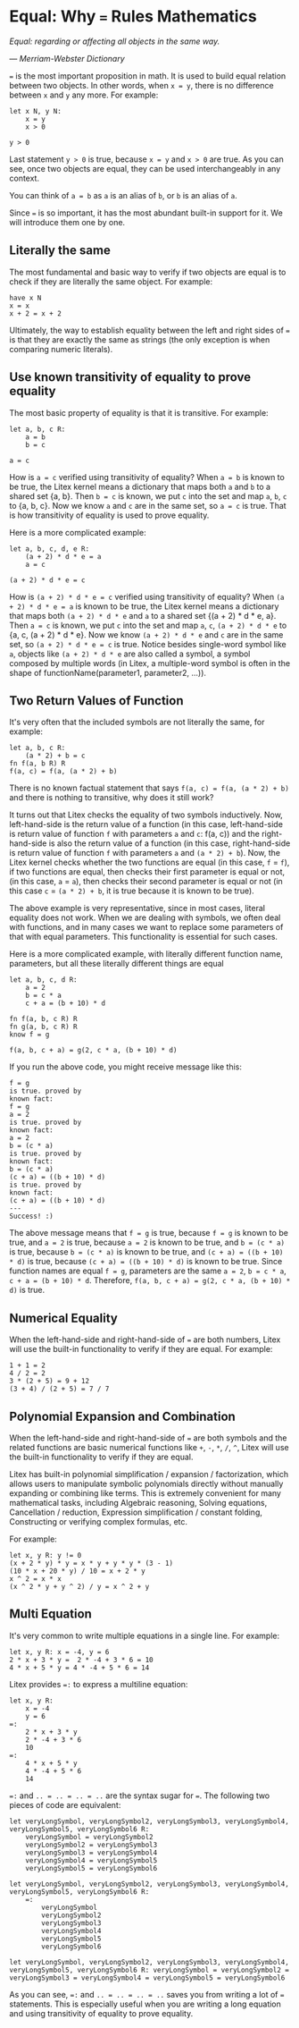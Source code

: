 # Equal: Why `=` Rules Mathematics

_Equal: regarding or affecting all objects in the same way._

_— Merriam-Webster Dictionary_

`=` is the most important proposition in math. It is used to build equal relation between two objects. In other words, when `x = y`, there is no difference between `x` and `y` any more. For example:

```litex
let x N, y N:
    x = y
    x > 0

y > 0
```

Last statement `y > 0` is true, because `x = y` and `x > 0` are true. As you can see, once two objects are equal, they can be used interchangeably in any context.

You can think of `a = b` as `a` is an alias of `b`, or `b` is an alias of `a`.

Since `=` is so important, it has the most abundant built-in support for it. We will introduce them one by one.

## Literally the same

The most fundamental and basic way to verify if two objects are equal is to check if they are literally the same object. For example:

```litex
have x N
x = x
x + 2 = x + 2
```

Ultimately, the way to establish equality between the left and right sides of `=` is that they are exactly the same as strings (the only exception is when comparing numeric literals).

## Use known transitivity of equality to prove equality

The most basic property of equality is that it is transitive. For example:

```litex
let a, b, c R:
    a = b
    b = c

a = c
```

How is `a = c` verified using transitivity of equality? When `a = b` is known to be true, the Litex kernel means a dictionary that maps both `a` and `b` to a shared set {a, b}. Then `b = c` is known, we put `c` into the set and map `a`, `b`, `c` to {a, b, c}. Now we know `a` and `c` are in the same set, so `a = c` is true. That is how transitivity of equality is used to prove equality.

Here is a more complicated example:

```litex
let a, b, c, d, e R:
    (a + 2) * d * e = a
    a = c

(a + 2) * d * e = c
```

How is `(a + 2) * d * e = c` verified using transitivity of equality? When `(a + 2) * d * e = a` is known to be true, the Litex kernel means a dictionary that maps both `(a + 2) * d * e` and `a` to a shared set {(a + 2) * d * e, a}. Then `a = c` is known, we put `c` into the set and map `a`, `c`, `(a + 2) * d * e` to {a, c, (a + 2) * d * e}. Now we know `(a + 2) * d * e` and `c` are in the same set, so `(a + 2) * d * e = c` is true. Notice besides single-word symbol like `a`, objects like `(a + 2) * d * e` are also called a symbol, a symbol composed by multiple words (in Litex, a multiple-word symbol is often in the shape of functionName(parameter1, parameter2, ...)). 

## Two Return Values of Function

It's very often that the included symbols are not literally the same, for example:

```litex
let a, b, c R:
    (a * 2) + b = c
fn f(a, b R) R
f(a, c) = f(a, (a * 2) + b)
```

There is no known factual statement that says `f(a, c) = f(a, (a * 2) + b)` and there is nothing to transitive, why does it still work?

It turns out that Litex checks the equality of two symbols inductively. Now, left-hand-side is the return value of a function (in this case, left-hand-side is return value of function `f` with parameters `a` and `c`: f(a, c)) and the right-hand-side is also the return value of a function (in this case, right-hand-side is return value of function `f` with parameters `a` and `(a * 2) + b`). Now, the Litex kernel checks whether the two functions are equal (in this case, `f` = `f`), if two functions are equal, then checks their first parameter is equal or not, (in this case, `a` = `a`), then checks their second parameter is equal or not (in this case `c` = `(a * 2) + b`, it is true because it is known to be true).

The above example is very representative, since in most cases, literal equality does not work. When we are dealing with symbols, we often deal with functions, and in many cases we want to replace some parameters of that with equal parameters. This functionality is essential for such cases.

Here is a more complicated example, with literally different function name, parameters, but all these literally different things are equal

```litex
let a, b, c, d R:
    a = 2
    b = c * a
    c + a = (b + 10) * d

fn f(a, b, c R) R
fn g(a, b, c R) R
know f = g

f(a, b, c + a) = g(2, c * a, (b + 10) * d)
```

If you run the above code, you might receive message like this:

```
f = g
is true. proved by
known fact:
f = g
a = 2
is true. proved by
known fact:
a = 2
b = (c * a)
is true. proved by
known fact:
b = (c * a)
(c + a) = ((b + 10) * d)
is true. proved by
known fact:
(c + a) = ((b + 10) * d)
---
Success! :)
```

The above message means that `f = g` is true, because `f = g` is known to be true, and `a = 2` is true, because `a = 2` is known to be true, and `b = (c * a)` is true, because `b = (c * a)` is known to be true, and `(c + a) = ((b + 10) * d)` is true, because `(c + a) = ((b + 10) * d)` is known to be true. Since function names are equal `f = g`, parameters are the same `a = 2`, `b = c * a`, `c + a = (b + 10) * d`. Therefore, `f(a, b, c + a) = g(2, c * a, (b + 10) * d)` is true.

## Numerical Equality

When the left-hand-side and right-hand-side of `=` are both numbers, Litex will use the built-in functionality to verify if they are equal. For example:

```litex
1 + 1 = 2
4 / 2 = 2
3 * (2 + 5) = 9 + 12
(3 + 4) / (2 + 5) = 7 / 7
```

## Polynomial Expansion and Combination

When the left-hand-side and right-hand-side of `=` are both symbols and the related functions are basic numerical functions like `+`, `-`, `*`, `/`, `^`, Litex will use the built-in functionality to verify if they are equal. 

Litex has built-in polynomial simplification / expansion / factorization, which allows users to manipulate symbolic polynomials directly without manually expanding or combining like terms. This is extremely convenient for many mathematical tasks, including Algebraic reasoning, Solving equations, Cancellation / reduction, Expression simplification / constant folding, Constructing or verifying complex formulas, etc.

For example:

```litex
let x, y R: y != 0
(x + 2 * y) * y = x * y + y * y * (3 - 1)
(10 * x + 20 * y) / 10 = x + 2 * y
x ^ 2 = x * x
(x ^ 2 * y + y ^ 2) / y = x ^ 2 + y
```

## Multi Equation

It's very common to write multiple equations in a single line. For example:

```litex
let x, y R: x = -4, y = 6
2 * x + 3 * y =  2 * -4 + 3 * 6 = 10
4 * x + 5 * y = 4 * -4 + 5 * 6 = 14
```

Litex provides `=:` to express a multiline equation:

```litex
let x, y R:
    x = -4
    y = 6
=:
    2 * x + 3 * y
    2 * -4 + 3 * 6
    10
=:
    4 * x + 5 * y
    4 * -4 + 5 * 6
    14
```

`=:` and `.. = .. = .. = ..` are the syntax sugar for `=`. The following two pieces of code are equivalent:

```litex
let veryLongSymbol, veryLongSymbol2, veryLongSymbol3, veryLongSymbol4, veryLongSymbol5, veryLongSymbol6 R:
    veryLongSymbol = veryLongSymbol2
    veryLongSymbol2 = veryLongSymbol3
    veryLongSymbol3 = veryLongSymbol4
    veryLongSymbol4 = veryLongSymbol5
    veryLongSymbol5 = veryLongSymbol6
```

```litex
let veryLongSymbol, veryLongSymbol2, veryLongSymbol3, veryLongSymbol4, veryLongSymbol5, veryLongSymbol6 R:
    =:
        veryLongSymbol
        veryLongSymbol2
        veryLongSymbol3
        veryLongSymbol4
        veryLongSymbol5
        veryLongSymbol6
```

```litex
let veryLongSymbol, veryLongSymbol2, veryLongSymbol3, veryLongSymbol4, veryLongSymbol5, veryLongSymbol6 R: veryLongSymbol = veryLongSymbol2 = veryLongSymbol3 = veryLongSymbol4 = veryLongSymbol5 = veryLongSymbol6 
```

As you can see, `=:` and `.. = .. = .. = ..` saves you from writing a lot of `=` statements. This is especially useful when you are writing a long equation and using transitivity of equality to prove equality.